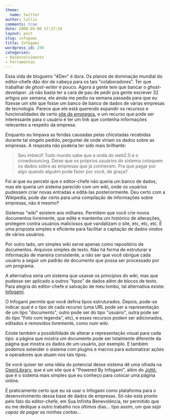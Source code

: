 ```yaml
---
theme:
  name: twitter
author: lullis
comments: true
date: 2008-05-06 17:27:24
layout: post
slug: infogami
title: Infogami
wordpress_id: 294
categories:
- Desenvolvimento
- Ferramentas
---
```


Essa vida de blogueiro "4Dev" é dura. Os planos de dominação mundial do editor-chefe dão dor de cabeça para os tais "colaboradores". Ter que trabalhar de _ghost-writer_ é pouco. Agora a gente tem que bancar o _ghost-developer_. Já não basta ter a cara de pau de pedir pra gente escrever 32 artigos por semana, ele ainda me pediu na semana passada para que eu fizesse um site que fosse um banco de banco de dados de várias empresas de tecnologia. Parece que ele está querendo expandir os recursos e funcionalidades de certo [site de empregos](http://job4dev.com.br), e um recurso que pode ser interessante para o usuário é ter um link que contenha informações relevantes a respeito da empresa.

Enquanto eu limpava as feridas causadas pelas chicotadas recebidas durante tal singelo pedido, perguntei de onde viriam os dados sobre as empresas. A resposta não poderia ter sido mais brilhante:


> Seu imbecil! Todo mundo sabe que a onda do web2.0 é o crowdsourcing. Deixe que os próprios usuários do sistema coloquem os dados sobre as empresas que já conhecem. Pra que pagar por algo quando alguém pode fazer por você, de graça?


Foi aí que eu percebi que o editor-chefe não queria um banco de dados, mas ele queria um sistema parecido com um wiki, onde os usuários pudessem criar novas entradas e editá-las posteriormente.  Deu certo com a Wikipedia, pode dar certo para uma compilação de informações sobre empresas, não é mesmo?

Sistemas "wiki" existem aos milhares. Permitem que você crie novos documentos livremente, que edite e mantenha um histórico de alterações, protegem contra usuários maliciosos que vandalizam o site, etc, etc, etc. É uma proposta simples e eficiente para facilitar a captação de dados vindos de vários usuários.

Por outro lado, um simples wiki serve apenas como repositório de documentos. Arquivos simples de texto. Não há forma de estruturar a informação de maneira consistente, a não ser que você obrigue cada usuário a seguir um padrão de documento que possa ser processado por um programa.

A alternativa seria um sistema que usasse os princípios do wiki, mas que pudesse ser aplicado a outros "tipos" de dados além de blocos de texto. Para alegria do editor-chefe e salvação de meu lombo, tal alternativa existe: [Infogami](http://www.infogami.org).

O Infogami permite que você defina tipos estruturados. Depois, pode-se indicar qual é o tipo de cada recurso (uma URL pode ser a representação de um tipo "documento", outro pode ser do tipo "usuário", outra pode ser do tipo "Foto com legenda", etc), e esses recursos podem ser adicionados, editados e removidos livremente, como num wiki.

Existe também a possibilidade de alterar a representação visual para cada tipo: a página que mostra um documento pode ser totalmente diferente da página que mostra os dados de um usuário, por exemplo. E também podemos estender o sistema com plugins e macros para automatizar ações e operadores que atuam nos tais tipos.

Se você quiser ter uma idéia do potencial desse sistema dê uma olhada na [OpenLibrary](http://demo.openlibrary.org), que é um site que é "Powered By Infogami", além do [Jottit](http://jottit.com), que é o sistema mais simples que eu conheço para colocar uma página online.

É praticamente certo que eu vá usar o Infogami como plataforma para o desenvolvimento dessa base de dados de empresas. Só não está pronto pelo fato do editor-chefe, em Sua Infinita Benevolência, ter permitido que eu me dedique a outro trabalho nos últimos dias... tipo assim, um que _seja capaz de pagar as minhas contas..._

